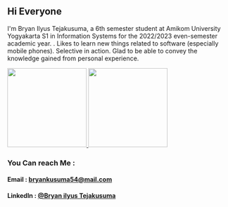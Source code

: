 
## Hi Everyone
I'm Bryan Ilyus Tejakusuma, a 6th semester
student at Amikom University Yogyakarta S1
in Information Systems for the 2022/2023 even-semester academic year. . Likes to learn new things related to
software (especially mobile phones).
Selective in action. Glad to be able to convey
the knowledge gained from personal
experience.
<p align="left">
<a href="https://github.com/KagayakuMirai54">
  <img height="180em" src="https://github-readme-stats-eight-theta.vercel.app/api?username=KagayakuMirai54&show_icons=true&theme=algolia&include_all_commits=true&count_private=true"/>
  <img height="180em" src="https://github-readme-stats-eight-theta.vercel.app/api/top-langs/?username=KagayakuMirai54&layout=compact&langs_count=8&theme=algolia"/>
</a>
</p>

### You Can reach Me :
#### Email     : [bryankusuma54@mail.com](bryankusuma54@gmail.com)
#### LinkedIn   : [@Bryan ilyus Tejakusuma](https://www.linkedin.com/in/bryan-ilyus-tejakusuma-264532253)

<!--
**KagayakuMirai54/KagayakuMirai54** is a ✨ _special_ ✨ repository because its `README.md` (this file) appears on your GitHub profile.

Here are some ideas to get you started:

- 🔭 I’m currently working on ...
- 🌱 I’m currently learning ...
- 👯 I’m looking to collaborate on ...
- 🤔 I’m looking for help with ...
- 💬 Ask me about ...
- 📫 How to reach me: ...
- 😄 Pronouns: ...
- ⚡ Fun fact: ...
-->

